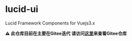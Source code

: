 # lucid-ui
Lucid Framework Components for Vuejs3.x

**⚠️ 此仓库目前在主要在Gitee迭代  请访问[这里](https://gitee.com/w12w.com/lucid)来查看Gitee仓库**

